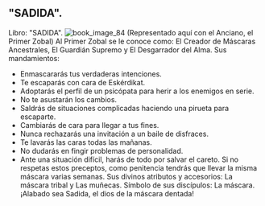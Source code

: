## "SADIDA".
Libro: "SADIDA".
![book_image_84](https://media.discordapp.net/attachments/1105643336989159555/1105648275408822273/84.jpg)
(Representado aquí con el Anciano, el Primer Zobal)
Al Primer Zobal se le conoce como: El Creador de Máscaras Ancestrales, El Guardián Supremo y El Desgarrador del Alma.
Sus mandamientos:
- Enmascararás tus verdaderas intenciones.
- Te escaparás con cara de Eskérdikat.
- Adoptarás el perfil de un psicópata para herir a los enemigos en serie.
- No te asustarán los cambios.
- Saldrás de situaciones complicadas haciendo una pirueta para escaparte.
- Cambiarás de cara para llegar a tus fines.
- Nunca rechazarás una invitación a un baile de disfraces.
- Te lavarás las caras todas las mañanas.
- No dudarás en fingir problemas de personalidad.
- Ante una situación difícil, harás de todo por salvar el careto.
Si no respetas estos preceptos, como penitencia tendrás que llevar la misma máscara varias semanas.
Sus divinos atributos y accesorios: La máscara tribal y Las muñecas.
Símbolo de sus discípulos: La máscara.
¡Alabado sea Sadida, el dios de la máscara dentada!